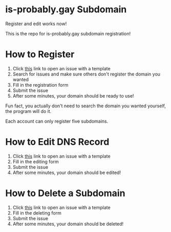 # is-probably.gay Subdomain
Register and edit works now!

This is the repo for is-probably.gay subdomain registration!

# How to Register
1. Click [this](https://github.com/is-probably-gay/is-probably-gay/issues/new?template=register.yml&title=Registration) link to open an issue with a template
2. Search for issues and make sure others don't register the domain you wanted
3. Fill in the registration form
4. Submit the issue
5. After some minutes, your domain should be ready to use!

Fun fact, you actually don't need to search the domain you wanted yourself, the program will do it.

Each account can only register five subdomains.

# How to Edit DNS Record
1. Click [this](https://github.com/is-probably-gay/is-probably-gay/issues/new?template=edit.yml&title=Edit) link to open an issue with a template
2. Fill in the editing form
3. Submit the issue
4. After some minutes, your domain should be edited!

# How to Delete a Subdomain
1. Click [this](https://github.com/is-probably-gay/is-probably-gay/issues/new?template=delete.yml&title=Delete) link to open an issue with a template
2. Fill in the deleting form
3. Submit the issue
4. After some minutes, your domain should be deleted!
